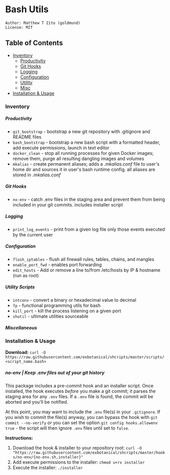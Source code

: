 # Bash Utils

```
Author: Matthew T Zito (goldmund)
License: MIT
```

## Table of Contents

- [Inventory](#enum)
  - [Productivity](#prod)
  - [Git Hooks](#hooks)
  - [Logging](#log)
  - [Configuration](#conf)
  - [Utility](#util)
  - [Misc](#misc)
- [Installation & Usage](#use)

### <a name="enum"></a> Inventory

##### <a name="prod"></a> Productivity

* `git_bootstrap` - bootstrap a new git repository with .gitignore and README files
* `bash_bootstrap` - bootstrap a new bash script with a formatted header, add execute permissions, launch in text editor
* `docker_clean` - stop all running processes for given Docker images; remove them, purge all resulting dangling images and volumes
* `mkalias` - create permanent aliases; adds a *.mkalias.conf* file to user's home dir and sources it in user's bash runtime config. all aliases are stored in *.mkalias.conf*

##### <a name="hooks"></a> Git Hooks

* `no-env` - catch .env files in the staging area and prevent them from being included in your git commits. includes installer script

##### <a name="log"></a> Logging

* `print_log_events` - print from a given log file only those events executed by the current user

##### <a name="conf"></a> Configuration

* `flush_iptables` - flush all firewall rules, tables, chains, and mangles
* `enable_port_fwd` - enables port forwarding
* `edit_hosts` - Add or remove a line to/from /etc/hosts by IP & hostname (run as root)

##### <a name="util"></a> Utility Scripts

* `intconv` - convert a binary or hexadecimal value to decimal
* `fp` - functional programming utils for bash
* `kill_port` - kill the process listening on a given port
* `shutil` - ultimate utilities sourceable

##### <a name="misc"></a> Miscellaneous

### <a name="use"></a> Installation & Usage

**Download:** `curl -O https://raw.githubusercontent.com/exbotanical/shcripts/master/scripts/<script_name.bash>`

##### no-env | Keep .env files out of your git history
This package includes a pre-commit hook and an installer script. Once installed, the hook executes *before* you make a git commit; it parses the staging area for any `.env` files. If a `.env` file is found, the commit will be aborted and you'll be notified.

At this point, you may want to include the `.env` file(s) in your `.gitignore`. If you wish to commit the file(s) anyway, you can bypass the hook with `git commit --no-verify` *or* you can set the option `git config hooks.allowenv true` - the script will then ignore `.env` files until set to `false`.

**Instructions:**
1. Download the hook & installer to your repository root:
`curl -O "https://raw.githubusercontent.com/exbotanical/shcripts/master/hooks/no-env/{no-env.sh,installer}"`
2. Add execute permissions to the installer:
`chmod u+rx installer`
3. Execute the installer:
`./installer`
